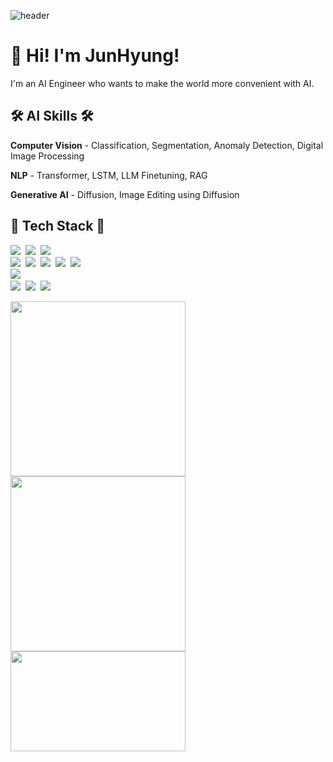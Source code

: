 ![header](https://capsule-render.vercel.app/api?type=waving&height=130&color=gradient&text=Park%20JunHyung&fontAlign=75&fontSize=50&fontAlignY=30&desc=AI%20Developer&descAlign=89&descSize=18)

# 👋 Hi! I'm JunHyung!
I'm an <bold>AI Engineer</bold> who wants to make the world more convenient with AI.

## 🛠️ AI Skills 🛠️
**Computer Vision** - Classification, Segmentation, Anomaly Detection, Digital Image Processing

**NLP** - Transformer, LSTM, LLM Finetuning, RAG

**Generative AI** - Diffusion, Image Editing using Diffusion
  
## 🚀 Tech Stack 🚀
<p>
  <img src="https://img.shields.io/badge/Pytorch-EE4C2C?style=flat-square&logo=pytorch&logoColor=white"/></a>&nbsp
  <img src="https://img.shields.io/badge/NumPy-013243?style=flat-square&logo=NumPy&logoColor=white"/></a>&nbsp
  <img src="https://img.shields.io/badge/pandas-150458?style=flat-square&logo=pandas&logoColor=white"/></a>&nbsp
  <br>
  <img src="https://img.shields.io/badge/Python-3776AB?style=flat-square&logo=Python&logoColor=white"/></a>&nbsp
  <img src="https://img.shields.io/badge/C++-00599C?style=flat-square&logo=cplusplus&logoColor=white"/></a>&nbsp
  <img src="https://img.shields.io/badge/C-A8B9CC?style=flat-square&logo=C&logoColor=white"/></a>&nbsp
  <img src="https://img.shields.io/badge/JavaScript-F7DF1E?style=flat-square&logo=JavaScript&logoColor=white"/></a>&nbsp</a>
  <img src="https://img.shields.io/badge/Markdown-000000?style=flat-square&logo=Markdown&logoColor=white"/></a>&nbsp
  <br>
  <img src="https://img.shields.io/badge/MySQL-4479A1?style=flat-square&logo=MySQL&logoColor=white"/></a>&nbsp
  <br>
  <img src="https://img.shields.io/badge/Linux-FCC624?style=flat-square&logo=Linux&logoColor=white"/></a>&nbsp
  <img src="https://img.shields.io/badge/GitHub-gray?style=flat-square&logo=GitHub&logoColor=black"/></a>&nbsp
  <img src="https://img.shields.io/badge/Git-blue?style=flat-square&logo=Git&logoColor=F05032"/></a>
</p>

<p>
  <img src='https://github.com/kevin20012/github-stats-transparent/blob/output/generated/overview.svg' style='width:280px;'/>
  <img src='https://github.com/kevin20012/github-stats-transparent/blob/output/generated/languages.svg' style='width:280px;'/>
  <img src='http://mazassumnida.wtf/api/v2/generate_badge?boj=kevin20012' style='width:280px;height:160px;'/>
</p>


